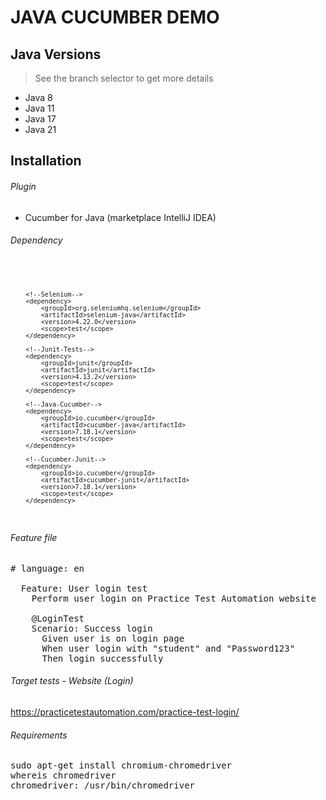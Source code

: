 # JAVA CUCUMBER DEMO

## Java Versions

> See the branch selector to get more details

- Java 8
- Java 11
- Java 17
- Java 21

## Installation

###### Plugin

- Cucumber for Java (marketplace IntelliJ IDEA)

###### Dependency

<code>

        <!--Selenium-->
        <dependency>
            <groupId>org.seleniumhq.selenium</groupId>
            <artifactId>selenium-java</artifactId>
            <version>4.22.0</version>
            <scope>test</scope>
        </dependency>

        <!--Junit-Tests-->
        <dependency>
            <groupId>junit</groupId>
            <artifactId>junit</artifactId>
            <version>4.13.2</version>
            <scope>test</scope>
        </dependency>

        <!--Java-Cucumber-->
        <dependency>
            <groupId>io.cucumber</groupId>
            <artifactId>cucumber-java</artifactId>
            <version>7.18.1</version>
            <scope>test</scope>
        </dependency>

        <!--Cucumber-Junit-->
        <dependency>
            <groupId>io.cucumber</groupId>
            <artifactId>cucumber-junit</artifactId>
            <version>7.18.1</version>
            <scope>test</scope>
        </dependency>

</code>

###### Feature file

<pre>
# language: en

  Feature: User login test
    Perform user login on Practice Test Automation website

    @LoginTest
    Scenario: Success login
      Given user is on login page
      When user login with "student" and "Password123"
      Then login successfully
</pre>

###### Target tests - Website (Login)

https://practicetestautomation.com/practice-test-login/

###### Requirements

<pre>
sudo apt-get install chromium-chromedriver
whereis chromedriver
chromedriver: /usr/bin/chromedriver
</pre>